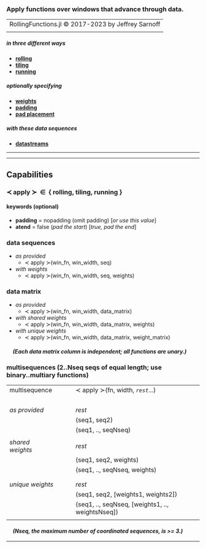 ### Apply functions over windows that advance through data.

|                                                       |
|:-----------------------------------------------------:|
| RollingFunctions.jl © 2017-2023 by Jeffrey Sarnoff    |
|                                                       |



##### in three different ways
- [__rolling__](approach/rolling.md)
- [__tiling__](approach/tiling.md)
- [__running__](approach/running.md)

##### optionally specifying
- [__weights__](approach/weighted.md)
- [__padding__](approach/padding.md)
- [__pad placement__](approach/atend.md)

##### with these data sequences
- [__datastreams__](approach/datastreams.md)



----

----

## Capabilities


### ≺ apply ≻&nbsp; ∈&nbsp; {&nbsp;rolling, tiling, running&nbsp;}

#### keywords (optional)
 - __padding__ = nopadding (omit padding) [_or use this value_]
 - __atend__ = false (_pad the start_) [_true, pad the end_]


### data sequences
- _as provided_
    - ≺ apply ≻(win_fn, win_width, seq)
- _with weights_
   - ≺ apply ≻(win_fn, win_width, seq, weights)

### data matrix
- _as provided_
    - ≺ apply ≻(win_fn, win_width, data_matrix)
- _with shared weights_
   - ≺ apply ≻(win_fn, win_width, data_matrix, weights)
- _with unique weights_
   - ≺ apply ≻(win_fn, win_width, data_matrix, weight_matrix)

#### &nbsp;&nbsp;&nbsp;&nbsp;&nbsp;_(Each data matrix column is independent; all functions are unary.)_

### multisequences (2..Nseq seqs of equal length; use binary..multiary functions)

|                   | |                                      |
|:------------------|-|:-------------------|
| multisequence     | | ≺ apply ≻(fn, width, _`rest`_...) |
|                   |&nbsp;&nbsp;&nbsp;&nbsp;&nbsp;&nbsp;  |                                      |
| _as provided_     |  | _rest_                  |
|                   | |(seq1, seq2)       |
|                   | |(seq1, ..,  seqNseq) |
|                   | |                                      |
| _shared weights_  | | _rest_                       |
|                   | |(seq1, seq2, weights)       |
|                   | |(seq1, .., seqNseq, weights) |
|                   | |                                      |
|                   | |                                      |
| _unique weights_  | | _rest_                        |
|                   | |(seq1, seq2, [weights1, weights2])       |
|                   | |(seq1, .., seqNseq, [weights1, .., weightsNseq]) |
|                   | |                                      |

#### &nbsp;&nbsp;&nbsp;&nbsp;&nbsp;_(Nseq, the maximum number of coordinated sequences, is >= 3.)_

----
